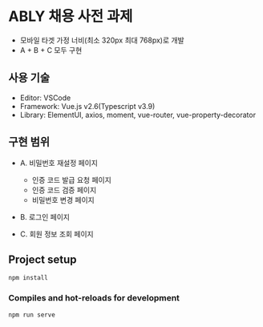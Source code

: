 # ABLY 채용 사전 과제
* 모바일 타겟 가정 너비(최소 320px 최대 768px)로 개발
* A + B + C 모두 구현

## 사용 기술
* Editor: VSCode
* Framework: Vue.js v2.6(Typescript v3.9)
* Library: ElementUI, axios, moment, vue-router, vue-property-decorator

## 구현 범위
* A. 비밀번호 재설정 페이지
  * 인증 코드 발급 요청 페이지
  * 인증 코드 검증 페이지
  * 비밀번호 변경 페이지

* B. 로그인 페이지

* C. 회원 정보 조회 페이지

## Project setup
```
npm install
```

### Compiles and hot-reloads for development
```
npm run serve
```
